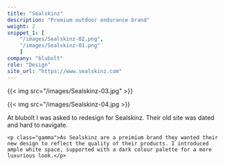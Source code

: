 ```yaml
---
title: "Sealskinz"
description: "Premium outdoor endurance brand"
weight: 2
snippet_1: [
    "/images/Sealskinz-02.png",
    "/images/Sealskinz-01.png"
    ]
company: "blubolt"
role: "Design"
site_url: "https://www.sealskinz.com"
---
```


{{< img src="/images/Sealskinz-03.jpg" >}}

{{< img src="/images/Sealskinz-04.jpg >}}

<div class="col-3-small mr-a ml-a">
    <p class="gamma">At blubolt I was asked to redesign for Sealskinz. Their old site was dated and hard to navigate.</p>

    <p class="gamma">As Sealskinz are a preimium brand they wanted their new design to reflect the quality of their products. I introduced ample white space, supported with a dark colour palette for a more luxurious look.</p>
</div>